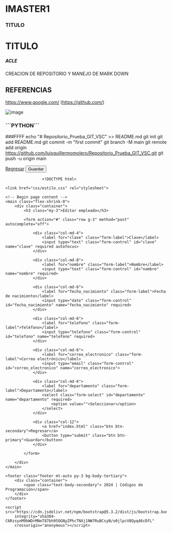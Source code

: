 # IMASTER1
### TITULO
# TITULO
##### ACLE
CREACION DE REPOSITORIO Y MANEJO DE MARK DOWN


## REFERENCIAS

https://www.google.com/
(https://github.com/)

![image](https://github.com/ACLE7/IMASTER1/assets/167648126/56f7e4ed-a60d-485e-9ecc-357e36527919)
### ´´´PYTHON´´´
###FFFF
echo "# Repositorio_Prueba_GIT_VSC" >> README.md
git init
git add README.md
git commit -m "first commit"
git branch -M main
git remote add origin
https://github.com/luisguillermomolero/Repositorio_Prueba_GIT_VSC.git
git push -u origin main
<div class="col-12">
                    <a href="index.html" class="btn btn-secondary">Regresar</a>
                    <button type="submit" class="btn btn-primary">Guardar</button>

                    <!DOCTYPE html>
<html lang="es" class="h-100">

<head>
    <meta charset="UTF-8">
    <meta name="viewport" content="width=device-width, initial-scale=1.0">
    <title>Empresa</title>
    <link href="https://cdn.jsdelivr.net/npm/bootstrap@5.3.2/dist/css/bootstrap.min.css" rel="stylesheet"
        integrity="sha384-T3c6CoIi6uLrA9TneNEoa7RxnatzjcDSCmG1MXxSR1GAsXEV/Dwwykc2MPK8M2HN" crossorigin="anonymous">

    <link href="css/estilo.css" rel="stylesheet">
</head>

<body class="d-flex flex-column h-100">

    <!-- Begin page content -->
    <main class="flex-shrink-0">
        <div class="container">
            <h3 class="my-3">Editar empleado</h3>

            <form action="#" class="row g-3" method="post" autocomplete="off">

                <div class="col-md-4">
                    <label for="clave" class="form-label">Clave</label>
                    <input type="text" class="form-control" id="clave" name="clave" required autofocus>
                </div>

                <div class="col-md-8">
                    <label for="nombre" class="form-label">Nombre</label>
                    <input type="text" class="form-control" id="nombre" name="nombre" required>
                </div>

                <div class="col-md-6">
                    <label for="fecha_nacimiento" class="form-label">Fecha de nacimiento</label>
                    <input type="date" class="form-control" id="fecha_nacimiento" name="fecha_nacimiento" required>
                </div>

                <div class="col-md-6">
                    <label for="telefono" class="form-label">Teléfono</label>
                    <input type="telefono" class="form-control" id="telefono" name="telefono" required>
                </div>

                <div class="col-md-6">
                    <label for="correo_electronico" class="form-label">Correo electrónico</label>
                    <input type="email" class="form-control" id="correo_electronico" name="correo_electronico">
                </div>

                <div class="col-md-6">
                    <label for="departamento" class="form-label">Departamento</label>
                    <select class="form-select" id="departamento" name="departamento" required>
                        <option value="">Seleccionar</option>
                    </select>
                </div>

                <div class="col-12">
                    <a href="index.html" class="btn btn-secondary">Regresar</a>
                    <button type="submit" class="btn btn-primary">Guardar</button>
                </div>

            </form>

        </div>
    </main>

    <footer class="footer mt-auto py-3 bg-body-tertiary">
        <div class="container">
            <span class="text-body-secondary"> 2024 | Códigos de Programación</span>
        </div>
    </footer>

    <script src="https://cdn.jsdelivr.net/npm/bootstrap@5.3.2/dist/js/bootstrap.bundle.min.js"
        integrity="sha384-C6RzsynM9kWDrMNeT87bh95OGNyZPhcTNXj1NW7RuBCsyN/o0jlpcV8Qyq46cDfL"
        crossorigin="anonymous"></script>
</body>

</html>
